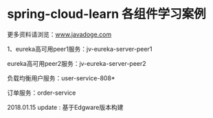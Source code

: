 #  spring-cloud-learn 各组件学习案例
更多资料请浏览：www.javadoge.com

1、eureka高可用peer1服务：jv-eureka-server-peer1 </br>
   
   eureka高可用peer2服务：jv-eureka-server-peer2 </br>
   
   负载均衡用户服务：user-service-808*</br>
   
   订单服务：order-service</br>
   
   2018.01.15 update : 基于Edgware版本构建 </br>
